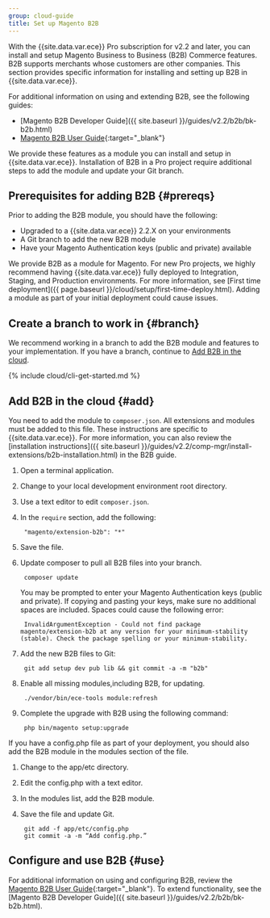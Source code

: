 ```yaml
---
group: cloud-guide
title: Set up Magento B2B
---
```


With the {{site.data.var.ece}} Pro subscription for v2.2 and later, you can install and setup Magento Business to Business (B2B) Commerce features. B2B supports merchants whose customers are other companies. This section provides specific information for installing and setting up B2B in {{site.data.var.ece}}.

For additional information on using and extending B2B, see the following guides:

* [Magento B2B Developer Guide]({{ site.baseurl }}/guides/v2.2/b2b/bk-b2b.html)
* [Magento B2B User Guide](http://docs.magento.com/m2/b2b/user_guide/getting-started.html){:target="_blank"}

We provide these features as a module you can install and setup in {{site.data.var.ece}}. Installation of B2B in a Pro project require additional steps to add the module and update your Git branch.

## Prerequisites for adding B2B {#prereqs}

Prior to adding the B2B module, you should have the following:

* Upgraded to a {{site.data.var.ece}} 2.2.X on your environments
* A Git branch to add the new B2B module
* Have your Magento Authentication keys (public and private) available

We provide B2B as a module for Magento. For new Pro projects, we highly recommend having {{site.data.var.ece}} fully deployed to Integration, Staging, and Production environments. For more information, see [First time deployment]({{ page.baseurl }}/cloud/setup/first-time-deploy.html). Adding a module as part of your initial deployment could cause issues.

## Create a branch to work in {#branch}

We recommend working in a branch to add the B2B module and features to your implementation. If you have a branch, continue to [Add B2B in the cloud](#add).

{% include cloud/cli-get-started.md %}

## Add B2B in the cloud {#add}

You need to add the module to `composer.json`. All extensions and modules must be added to this file. These instructions are specific to {{site.data.var.ece}}. For more information, you can also review the [installation instructions]({{ site.baseurl }}/guides/v2.2/comp-mgr/install-extensions/b2b-installation.html) in the B2B guide.

1. Open a terminal application.
2. Change to your local development environment root directory.
3. Use a text editor to edit `composer.json`.
4. In the `require` section, add the following:

        "magento/extension-b2b": "*"
5. Save the file.
6. Update composer to pull all B2B files into your branch.

        composer update

    You may be prompted to enter your Magento Authentication keys (public and private). If copying and pasting your keys, make sure no additional spaces are included. Spaces could cause the following error:

        InvalidArgumentException - Could not find package magento/extension-b2b at any version for your minimum-stability (stable). Check the package spelling or your minimum-stability.

5. Add the new B2B files to Git:

        git add setup dev pub lib && git commit -a -m "b2b"
5. Enable all missing modules,including B2B, for updating.

        ./vendor/bin/ece-tools module:refresh

6. Complete the upgrade with B2B using the following command:

        php bin/magento setup:upgrade


If you have a config.php file as part of your deployment, you should also add the B2B module in the modules section of the file.

1. Change to the app/etc directory.
2. Edit the config.php with a text editor.
3. In the modules list, add the B2B module.
4. Save the file and update Git.

        git add -f app/etc/config.php
        git commit -a -m “Add config.php.”

## Configure and use B2B {#use}

For additional information on using and configuring B2B, review the [Magento B2B User Guide](http://docs.magento.com/m2/b2b/user_guide/getting-started.html){:target="_blank"}. To extend functionality, see the [Magento B2B Developer Guide]({{ site.baseurl }}/guides/v2.2/b2b/bk-b2b.html).
